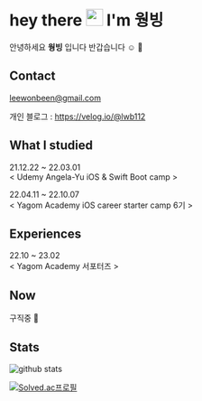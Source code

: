 
# hey there <img src="https://media.giphy.com/media/hvRJCLFzcasrR4ia7z/giphy.gif" width="30"> I'm 웡빙

안녕하세요 **웡빙** 입니다 반갑습니다 ☺️ 🦕

## Contact

leewonbeen@gmail.com

개인 블로그 : https://velog.io/@lwb112

## What I studied
21.12.22 ~ 22.03.01 <br>
< Udemy Angela-Yu iOS & Swift Boot camp >

22.04.11 ~ 22.10.07 <br>
< Yagom Academy iOS career starter camp 6기 >

## Experiences

22.10 ~ 23.02 <br>
< Yagom Academy 서포터즈 >

## Now

구직중 👀

## Stats
![github stats](https://github-readme-stats.vercel.app/api?username=wongbingg&show_icons=true&theme=maroongold)

[![Solved.ac프로필](http://mazassumnida.wtf/api/v2/generate_badge?boj=lwb112)](https://solved.ac/lwb112)


